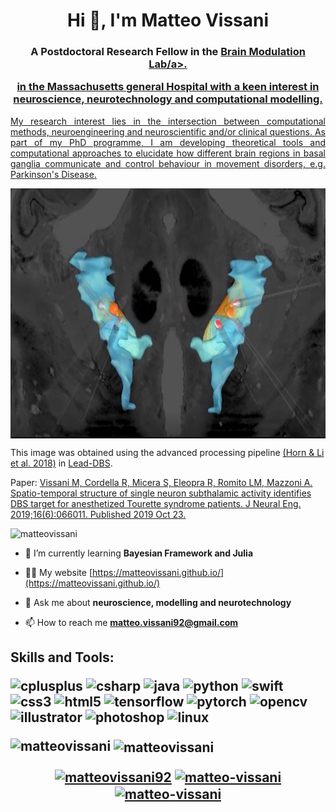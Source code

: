 <h1 align="center">Hi 👋, I'm Matteo Vissani</h1>
<h3 align="center">A Postdoctoral Research Fellow in the <a href="https://www.brainmodulationlab.org/" target="blank">Brain Modulation Lab/a>.</p> in the Massachusetts general Hospital with a keen interest in neuroscience, neurotechnology and computational modelling.</h3>
<p align = "justify"> My research interest lies in the intersection between computational methods, neuroengineering and neuroscientific and/or clinical questions. As part of my PhD programme, I am developing theoretical tools and computational approaches to elucidate how different brain regions in basal ganglia communicate and control behaviour in movement disorders, e.g. Parkinson's Disease.</p>

<p align="center"> <a href="https://iopscience.iop.org/article/10.1088/1741-2552/ab37b4" target="blank"> <img align="center" src="brain_art_4.jpg" alt="TouretteSTN" width="800" height="400" /> </a></p>
<p align="left"> This image was obtained using the advanced processing pipeline  <a href="https://www.sciencedirect.com/science/article/abs/pii/S1053811918307663?via%3Dihub" target="blank"> (Horn & Li et al. 2018)</a> in <a href="https://www.lead-dbs.org/" target="blank"> Lead-DBS</a>.</p>
<p align="left"> Paper: <a href="https://iopscience.iop.org/article/10.1088/1741-2552/ab37b4" target="blank"> Vissani M, Cordella R, Micera S, Eleopra R, Romito LM, Mazzoni A. Spatio-temporal structure of single neuron subthalamic activity identifies DBS target for anesthetized Tourette syndrome patients. J Neural Eng. 2019;16(6):066011. Published 2019 Oct 23.</a></p>

<p align="left"><img src="https://komarev.com/ghpvc/?username=matteovissani" alt="matteovissani" /> </p>

- 🌱 I’m currently learning **Bayesian Framework and Julia**

- 👨‍💻 My website [https://matteovissani.github.io/](https://matteovissani.github.io/)

- 💬 Ask me about **neuroscience, modelling and neurotechnology**

- 📫 How to reach me **matteo.vissani92@gmail.com**

<h2 align="left"> Skills and Tools:
<p align="left"> <img src="https://devicons.github.io/devicon/devicon.git/icons/cplusplus/cplusplus-original.svg" alt="cplusplus" width="40" height="40"/> <img src="https://devicons.github.io/devicon/devicon.git/icons/csharp/csharp-original.svg" alt="csharp" width="40" height="40"/> <img  
src="https://devicons.github.io/devicon/devicon.git/icons/java/java-original-wordmark.svg" alt="java" width="40" height="40"/> <img 
src="https://devicons.github.io/devicon/devicon.git/icons/python/python-original.svg" alt="python" width="40" height="40"/> <img 
src="https://devicons.github.io/devicon/devicon.git/icons/swift/swift-original-wordmark.svg" alt="swift" width="40" height="40"/> 
<img src="https://devicons.github.io/devicon/devicon.git/icons/css3/css3-original-wordmark.svg" alt="css3" width="40" height="40"/> <img 
src="https://devicons.github.io/devicon/devicon.git/icons/html5/html5-original-wordmark.svg" alt="html5" width="40" height="40"/>
<img src="https://www.vectorlogo.zone/logos/tensorflow/tensorflow-icon.svg" alt="tensorflow" width="40" height="40"/> <img
src="https://www.vectorlogo.zone/logos/pytorch/pytorch-icon.svg" alt="pytorch" width="40" height="40"/> <img 
src="https://www.vectorlogo.zone/logos/opencv/opencv-icon.svg" alt="opencv" width="40" height="40"/>
<img src="https://www.vectorlogo.zone/logos/adobe_illustrator/adobe_illustrator-icon.svg" alt="illustrator" width="40" height="40"/> <img 
src="https://devicons.github.io/devicon/devicon.git/icons/photoshop/photoshop-plain.svg" alt="photoshop" width="40" height="40"/>
<img src="https://devicons.github.io/devicon/devicon.git/icons/linux/linux-original.svg" alt="linux" width="40" height="40"/> </p>

<p><img align="left" src="https://github-readme-stats.vercel.app/api/top-langs/?username=matteovissani&layout=compact&hide=html" alt="matteovissani" /></p>

<p>&nbsp;<img align="center" src="https://github-readme-stats.vercel.app/api?username=matteovissani&show_icons=true&theme=radical" alt="matteovissani" /></p>

<p align="center">
<a href="https://twitter.com/matteovissani92" target="blank"><img align="center" src="https://cdn.jsdelivr.net/npm/simple-icons@3.0.1/icons/twitter.svg" alt="matteovissani92" height="30" width="30" /></a>
<a href="https://linkedin.com/in/matteo-vissani" target="blank"><img align="center" src="https://cdn.jsdelivr.net/npm/simple-icons@3.0.1/icons/linkedin.svg" alt="matteo-vissani" height="30" width="30" /></a>
<a href="https://scholar.google.it/citations?user=xYmTzVQAAAAJ&hl=it" target="blank"><img align="center" src="https://cdn.jsdelivr.net/npm/simple-icons@3.0.1/icons/googlescholar.svg" alt="matteo-vissani" height="30" width="30" /></a>
</p>
